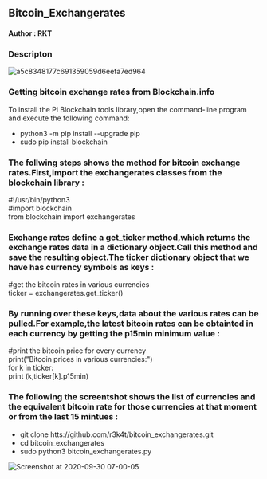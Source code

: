 <h2>Bitcoin_Exchangerates</h2>

<h4>Author : RKT</h4>

### Descripton ###


![a5c8348177c691359059d6eefa7ed964](https://user-images.githubusercontent.com/69615463/94634800-aa71f880-02ee-11eb-8e07-e3836b68d51b.gif)


### Getting bitcoin exchange rates from Blockchain.info ###

To install the Pi Blockchain tools library,open the command-line program and execute the following command:
<br>
<ul>
<li>python3 -m pip install --upgrade pip</li>
<li>sudo pip install blockchain</li>
</ul>

### The follwing steps shows the method for bitcoin exchange rates.First,import the exchangerates classes from the blockchain library : ###
#!/usr/bin/python3
<br>
#import blockchain
<br>
from blockchain import exchangerates
<br>

### Exchange rates define a get_ticker method,which returns the exchange rates data in a dictionary object.Call this method and save the resulting object.The ticker dictionary object that we have has currency symbols as keys :  ###
#get the bitcoin rates in various  currencies
<br>
ticker = exchangerates.get_ticker()
<br>

### By running over these keys,data about the various  rates can be pulled.For example,the latest bitcoin rates can be obtainted in each currency by getting the p15min minimum value : ###
#print the bitcoin price for every currency
<br>
print("Bitcoin prices in various  currencies:")
<br>
 for k in ticker:
  <br>
   print (k,ticker[k].p15min)
<br>


### The following the screentshot shows the list of currencies and the equivalent bitcoin rate for those currencies at that moment or from the last 15 mintues : ###
   <ul>
    <li>git clone htts://github.com/r3k4t/bitcoin_exchangerates.git</li>
    <li>cd bitcoin_exchangerates</li>
    <li>sudo python3 bitcoin_exchangerates.py</li>
</ul>

![Screenshot at 2020-09-30 07-00-05](https://user-images.githubusercontent.com/69615463/94634840-cd9ca800-02ee-11eb-8ed5-f5aaaa784105.png)



